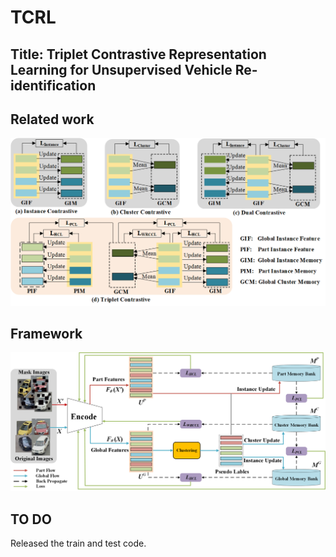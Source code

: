# TCRL
## Title: Triplet Contrastive Representation Learning for Unsupervised Vehicle Re-identification

## Related work
![image](https://github.com/muzishen/TCL/blob/main/imgs/examplev2.png)

## Framework
![image](https://github.com/muzishen/TCL/blob/main/imgs/framework.png)

## TO DO
Released the train and test code.
